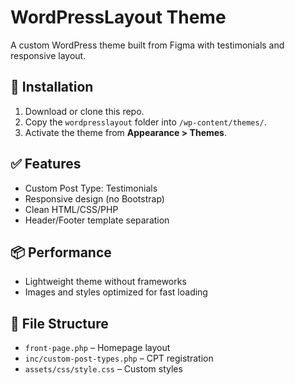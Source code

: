 # WordPressLayout Theme

A custom WordPress theme built from Figma with testimonials and responsive layout.

## 🔧 Installation
1. Download or clone this repo.
2. Copy the `wordpresslayout` folder into `/wp-content/themes/`.
3. Activate the theme from **Appearance > Themes**.

## ✅ Features
- Custom Post Type: Testimonials
- Responsive design (no Bootstrap)
- Clean HTML/CSS/PHP
- Header/Footer template separation

## 📦 Performance
- Lightweight theme without frameworks
- Images and styles optimized for fast loading

## 📝 File Structure
- `front-page.php` – Homepage layout
- `inc/custom-post-types.php` – CPT registration
- `assets/css/style.css` – Custom styles